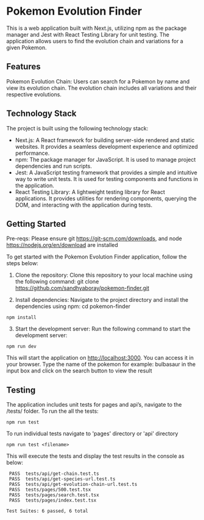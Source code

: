 # Pokemon Evolution Finder

This is a web application built with Next.js, utilizing npm as the package manager and Jest with React Testing Library for unit testing. The application allows users to find the evolution chain and variations for a given Pokemon.

## Features

Pokemon Evolution Chain: Users can search for a Pokemon by name and view its evolution chain. The
evolution chain includes all variations and their respective evolutions.

## Technology Stack

The project is built using the following technology stack:

- Next.js: A React framework for building server-side rendered and static websites. It provides a
  seamless development experience and optimized performance.
- npm: The package manager for JavaScript. It is used to manage project dependencies and run scripts.
- Jest: A JavaScript testing framework that provides a simple and intuitive way to write unit tests. It is used for testing components and functions in the application.
- React Testing Library: A lightweight testing library for React applications. It provides utilities for rendering components, querying the DOM, and interacting with the application during tests.

## Getting Started

Pre-reqs:
Please ensure git https://git-scm.com/downloads, and node https://nodejs.org/en/download are installed

To get started with the Pokemon Evolution Finder application, follow the steps below:

1. Clone the repository: Clone this repository to your local machine using the following command:
   git clone https://github.com/sandhyaboray/pokemon-finder.git

2. Install dependencies: Navigate to the project directory and install the dependencies using npm:
   cd pokemon-finder

```
npm install
```

3. Start the development server: Run the following command to start the development server:

```
npm run dev
```

This will start the application on [http://localhost:3000](http://localhost:3000). 
You can access it in your browser. 
Type the name of the pokemon for example: bulbasaur in the input box and click on the search button to view the result

## Testing

The application includes unit tests for pages and api’s, navigate to the /tests/ folder. 
To run the all the tests:

```
npm run test
```

To run individual tests navigate to 'pages' directory or 'api' directory 

```
npm run test <filename>
```

This will execute the tests and display the test results in the console as below:

```
 PASS  tests/api/get-chain.test.ts
 PASS  tests/api/get-species-url.test.ts
 PASS  tests/api/get-evolution-chain-url.test.ts
 PASS  tests/pages/500.test.tsx
 PASS  tests/pages/search.test.tsx
 PASS  tests/pages/index.test.tsx

Test Suites: 6 passed, 6 total
````
